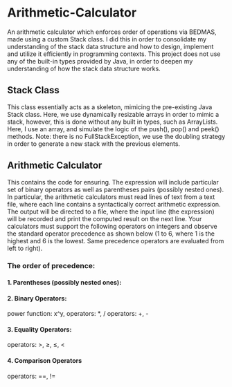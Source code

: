 # Arithmetic-Calculator
An arithmetic calculator which enforces order of operations via BEDMAS, made using a custom Stack class. I did this in order to consolidate my understanding of the stack data structure and how to design, implement and utilize it efficiently in programming contexts. This project does not use any of the built-in types provided by Java, in order to deepen my understanding of how the stack data structure works.

## Stack Class
This class essentially acts as a skeleton, mimicing the pre-existing Java Stack class. Here, we use dynamically resizable arrays in order to mimic a stack, however, this is done without any built in types, such as ArrayLists. Here, I use an array, and simulate the logic of the push(), pop() and peek() methods. Note: there is no FullStackException, we use the doubling strategy in order to generate a new stack with the previous elements. 

## Arithmetic Calculator 
This contains the code for ensuring. The expression will include particular set of binary operators as well as parentheses pairs (possibly nested ones). In particular, the arithmetic calculators must read lines of text from a text file, where each line contains a syntactically correct arithmetic expression. The output will be directed to
a file, where the input line (the expression) will be recorded and print the computed result on the next line. Your calculators must support the following operators on integers and observe the standard operator precedence as shown below (1 to 6, where 1 is the highest and 6 is the lowest. Same precedence operators are evaluated from left to right). 

### The order of precedence:
#### 1. Parentheses (possibly nested ones): 
#### 2. Binary Operators:
power function: x^y, operators: *, / operators: +, -
#### 3. Equality Operators:
operators: >, ≥, ≤, <
#### 4. Comparison Operators
operators: ==, != 
